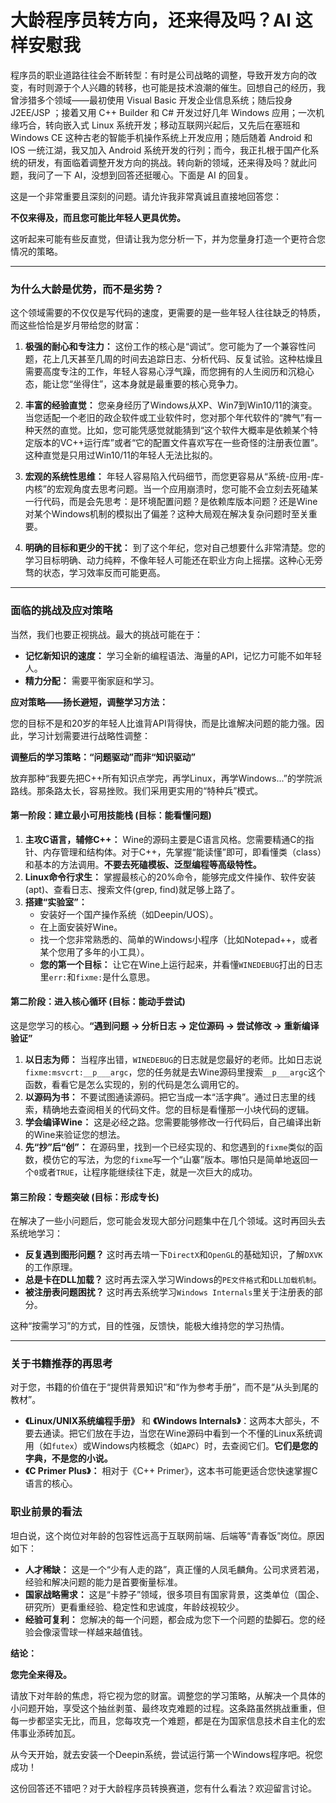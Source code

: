 # 大龄程序员转方向，还来得及吗？AI 这样安慰我

程序员的职业道路往往会不断转型：有时是公司战略的调整，导致开发方向的改变，有时则源于个人兴趣的转移，也可能是技术浪潮的催生。回想自己的经历，我曾涉猎多个领域——最初使用 Visual Basic 开发企业信息系统；随后投身 J2EE/JSP ；接着又用 C++ Builder 和 C# 开发过好几年 Windows 应用；一次机缘巧合，转向嵌入式 Linux 系统开发；移动互联网兴起后，又先后在塞班和 Windows CE 这种古老的智能手机操作系统上开发应用；随后随着 Android 和 IOS 一统江湖，我又加入 Android 系统开发的行列；而今，我正扎根于国产化系统的研发，有面临着调整开发方向的挑战。转向新的领域，还来得及吗？就此问题，我问了一下 AI，没想到回答还挺暖心。下面是 AI 的回复。

这是一个非常重要且深刻的问题。请允许我非常真诚且直接地回答您：

**不仅来得及，而且您可能比年轻人更具优势。**

这听起来可能有些反直觉，但请让我为您分析一下，并为您量身打造一个更符合您情况的策略。

---

### 为什么大龄是优势，而不是劣势？

这个领域需要的不仅仅是写代码的速度，更需要的是一些年轻人往往缺乏的特质，而这些恰恰是岁月带给您的财富：

1.  **极强的耐心和专注力：** 这份工作的核心是“调试”。您可能为了一个兼容性问题，花上几天甚至几周的时间去追踪日志、分析代码、反复试验。这种枯燥且需要高度专注的工作，年轻人容易心浮气躁，而您拥有的人生阅历和沉稳心态，能让您“坐得住”，这本身就是最重要的核心竞争力。

2.  **丰富的经验直觉：** 您亲身经历了Windows从XP、Win7到Win10/11的演变。当您适配一个老旧的政企软件或工业软件时，您对那个年代软件的“脾气”有一种天然的直觉。比如，您可能凭感觉就能猜到“这个软件大概率是依赖某个特定版本的VC++运行库”或者“它的配置文件喜欢写在一些奇怪的注册表位置”。这种直觉是只用过Win10/11的年轻人无法比拟的。

3.  **宏观的系统性思维：** 年轻人容易陷入代码细节，而您更容易从“系统-应用-库-内核”的宏观角度去思考问题。当一个应用崩溃时，您可能不会立刻去死磕某一行代码，而是会先思考：是环境配置问题？是依赖库版本问题？还是Wine对某个Windows机制的模拟出了偏差？这种大局观在解决复杂问题时至关重要。

4.  **明确的目标和更少的干扰：** 到了这个年纪，您对自己想要什么非常清楚。您的学习目标明确、动力纯粹，不像年轻人可能还在职业方向上摇摆。这种心无旁骛的状态，学习效率反而可能更高。

---

### 面临的挑战及应对策略

当然，我们也要正视挑战。最大的挑战可能在于：

*   **记忆新知识的速度：** 学习全新的编程语法、海量的API，记忆力可能不如年轻人。
*   **精力分配：** 需要平衡家庭和学习。

**应对策略——扬长避短，调整学习方法：**

您的目标不是和20岁的年轻人比谁背API背得快，而是比谁解决问题的能力强。因此，学习计划需要进行战略性调整：

**调整后的学习策略：“问题驱动”而非“知识驱动”**

放弃那种“我要先把C++所有知识点学完，再学Linux，再学Windows...”的学院派路线。那条路太长，容易挫败。我们采用更实用的“特种兵”模式。

#### **第一阶段：建立最小可用技能栈 (目标：能看懂问题)**

1.  **主攻C语言，辅修C++：** Wine的源码主要是C语言风格。您需要精通C的指针、内存管理和结构体。对于C++，先掌握“能读懂”即可，即看懂类（class）和基本的方法调用。**不要去死磕模板、泛型编程等高级特性。**
2.  **Linux命令行求生：** 掌握最核心的20%命令，能够完成文件操作、软件安装(apt)、查看日志、搜索文件(grep, find)就足够上路了。
3.  **搭建“实验室”：**
    *   安装好一个国产操作系统（如Deepin/UOS）。
    *   在上面安装好Wine。
    *   找一个您非常熟悉的、简单的Windows小程序（比如Notepad++，或者某个您用了多年的小工具）。
    *   **您的第一个目标：** 让它在Wine上运行起来，并看懂`WINEDEBUG`打出的日志里`err:`和`fixme:`是什么意思。

#### **第二阶段：进入核心循环 (目标：能动手尝试)**

这是您学习的核心。**“遇到问题 -> 分析日志 -> 定位源码 -> 尝试修改 -> 重新编译验证”**

1.  **以日志为师：** 当程序出错，`WINEDEBUG`的日志就是您最好的老师。比如日志说 `fixme:msvcrt:__p___argc`，您的任务就是去Wine源码里搜索`__p___argc`这个函数，看看它是怎么实现的，别的代码是怎么调用它的。
2.  **以源码为书：** 不要试图通读源码。把它当成一本“活字典”。通过日志里的线索，精确地去查阅相关的代码文件。您的目标是看懂那一小块代码的逻辑。
3.  **学会编译Wine：** 这是必经之路。您需要能够修改一行代码后，自己编译出新的Wine来验证您的想法。
4.  **先“抄”后“创”：** 在源码里，找到一个已经实现的、和您遇到的`fixme`类似的函数，模仿它的写法，为您的`fixme`写一个“山寨”版本。哪怕只是简单地返回一个`0`或者`TRUE`，让程序能继续往下走，就是一次巨大的成功。

#### **第三阶段：专题突破 (目标：形成专长)**

在解决了一些小问题后，您可能会发现大部分问题集中在几个领域。这时再回头去系统地学习：

*   **反复遇到图形问题？** 这时再去啃一下`DirectX`和`OpenGL`的基础知识，了解`DXVK`的工作原理。
*   **总是卡在DLL加载？** 这时再去深入学习Windows的`PE文件格式`和`DLL加载机制`。
*   **被注册表问题困扰？** 这时再去系统学习`Windows Internals`里关于注册表的部分。

这种“按需学习”的方式，目的性强，反馈快，能极大维持您的学习热情。

---

### 关于书籍推荐的再思考

对于您，书籍的价值在于“提供背景知识”和“作为参考手册”，而不是“从头到尾的教材”。

*   **《Linux/UNIX系统编程手册》** 和 **《Windows Internals》**：这两本大部头，不要去通读。把它们放在手边，当您在Wine源码中看到一个不懂的Linux系统调用（如`futex`）或Windows内核概念（如`APC`）时，去查阅它们。**它们是您的字典，不是您的小说。**
*   **《C Primer Plus》：** 相对于《C++ Primer》，这本书可能更适合您快速掌握C语言的核心。

### 职业前景的看法

坦白说，这个岗位对年龄的包容性远高于互联网前端、后端等“青春饭”岗位。原因如下：

*   **人才稀缺：** 这是一个“少有人走的路”，真正懂的人凤毛麟角。公司求贤若渴，经验和解决问题的能力是首要衡量标准。
*   **国家战略需求：** 这是“卡脖子”领域，很多项目有国家背景，这类单位（国企、研究所）更看重经验、稳定性和忠诚度，年龄歧视较少。
*   **经验可复利：** 您解决的每一个问题，都会成为您下一个问题的垫脚石。您的经验会像滚雪球一样越来越值钱。

**结论：**

**您完全来得及。**

请放下对年龄的焦虑，将它视为您的财富。调整您的学习策略，从解决一个具体的小问题开始，享受这个抽丝剥茧、最终攻克难题的过程。这条路虽然挑战重重，但每一步都坚实无比，而且，您每攻克一个难题，都是在为国家信息技术自主化的宏伟事业添砖加瓦。

从今天开始，就去安装一个Deepin系统，尝试运行第一个Windows程序吧。祝您成功！

这份回答还不错吧？对于大龄程序员转换赛道，您有什么看法？欢迎留言讨论。